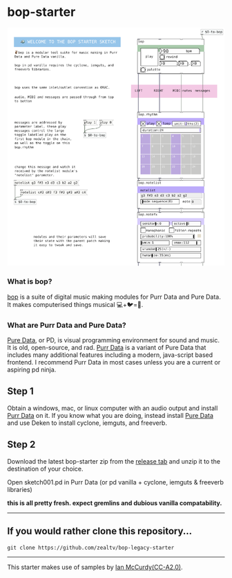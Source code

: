 # bop-starter

![bop starter sketch01.pd](./bop-starter.png)

### What is bop?
[bop](https://github.com/zealtv/bop) is a suite of digital music making modules for Purr Data and Pure Data.  It makes computerised things musical 💻+🐦=🎷.

### What are Purr Data and Pure Data?
[Pure Data](puredata.info), or PD, is visual programming environment for sound and music.  It is old, open-source, and rad.
[Purr Data](https://agraef.github.io/purr-data/) is a variant of Pure Data that includes many additional features including a modern, java-script based frontend. I recommend Purr Data in most cases unless you are a current or aspiring pd ninja.

## Step 1
Obtain a  windows, mac, or linux computer with an audio output and install [Purr Data](https://github.com/agraef/purr-data/releases) on it.
 If you know what you are doing, instead install [Pure Data](https://puredata.info/downloads/pure-data) and use Deken to install cyclone, iemguts, and freeverb.

## Step 2
Download the latest bop-starter zip from the [release tab](https://github.com/zealtv/bop-starter/releases) and unzip it to the destination of your choice.


Open sketch001.pd in Purr Data (or pd vanilla + cyclone, iemguts & freeverb libraries)

**this is all pretty fresh.  expect gremlins and dubious vanilla compatability.**


---



## If you would rather clone this repository...
```
git clone https://github.com/zealtv/bop-legacy-starter
```

---

This starter makes use of samples by [Ian McCurdy](http://www.iainmccurdy.org/soundlibrary.html)[(CC-A2.0)](https://creativecommons.org/licenses/by/2.0/). 
